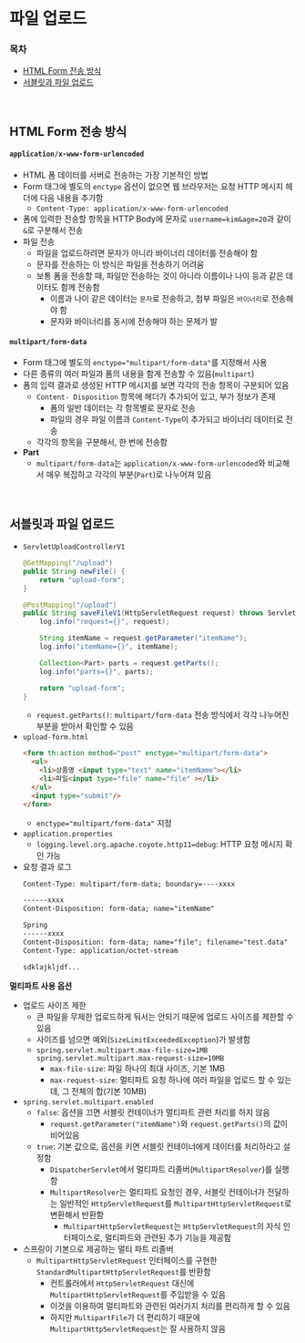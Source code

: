 # 파일 업로드

### 목차
- [HTML Form 전송 방식](#HTML-Form-전송-방식)
- [서블릿과 파일 업로드](#서블릿과-파일-업로드)


<br/>

## HTML Form 전송 방식

#### `application/x-www-form-urlencoded`
- HTML 폼 데이터를 서버로 전송하는 가장 기본적인 방법
- Form 태그에 별도의 `enctype` 옵션이 없으면 웹 브라우저는 요청 HTTP 메시지 헤더에 다음 내용을 추가함
  - `Content-Type: application/x-www-form-urlencoded`
- 폼에 입력한 전송할 항목을 HTTP Body에 문자로 `username=kim&age=20`과 같이 `&`로 구분해서 전송
- 파일 전송
  - 파일을 업로드하려면 문자가 아니라 바이너리 데이터를 전송해야 함
  - 문자를 전송하는 이 방식은 파일을 전송하기 어려움
  - 보통 폼을 전송할 때, 파일만 전송하는 것이 아니라 이름이나 나이 등과 같은 데이터도 함께 전송함
    - 이름과 나이 같은 데이터는 `문자`로 전송하고, 첨부 파일은 `바이너리`로 전송해야 함
    - 문자와 바이너리를 동시에 전송해야 하는 문제가 발

#### `multipart/form-data`

- Form 태그에 별도의 `enctype="multipart/form-data"`를 지정해서 사용
- 다른 종류의 여러 파일과 폼의 내용을 함게 전송할 수 있음(`multipart`)
- 폼의 입력 결과로 생성된 HTTP 메시지를 보면 각각의 전송 항목이 구분되어 있음
  - `Content- Disposition` 항목에 헤더가 추가되어 있고, 부가 정보가 존재
    - 폼의 일반 데이터는 각 항목별로 문자로 전송
    - 파일의 경우 파일 이름과 `Content-Type`이 추가되고 바이너리 데이터로 전송
  - 각각의 항목을 구분해서, 한 번에 전송함
- **Part**
  - `multipart/form-data`는 `application/x-www-form-urlencoded`와 비교해서 매우 복잡하고 각각의 부분(`Part`)로 나누어져 있음

<br/>

## 서블릿과 파일 업로드

- `ServletUploadControllerV1`
  ````java
  @GetMapping("/upload")
  public String newFile() {
      return "upload-form";
  }
  
  @PostMapping("/upload")
  public String saveFileV1(HttpServletRequest request) throws ServletException, IOException {
      log.info("request={}", request);
  
      String itemName = request.getParameter("itemName");
      log.info("itemName={}", itemName);
  
      Collection<Part> parts = request.getParts();
      log.info("parts={}", parts);
  
      return "upload-form";
  }
  ````
  - `request.getParts()`: `multipart/form-data` 전송 방식에서 각각 나누어진 부분을 받아서 확인할 수 있음
- `upload-form.html`
  ```html
  <form th:action method="post" enctype="multipart/form-data">
    <ul>
      <li>상품명 <input type="text" name="itemName"></li>
      <li>파일<input type="file" name="file" ></li>
    </ul>
    <input type="submit"/>
  </form>
  ```
  - `enctype="multipart/form-data"` 지정
- `application.properties`
  - `logging.level.org.apache.coyote.http11=debug`: HTTP 요청 메시지 확인 가능
- 요청 결과 로그
  ````html
  Content-Type: multipart/form-data; boundary=----xxxx
  
  ------xxxx
  Content-Disposition: form-data; name="itemName"
  
  Spring
  ------xxxx
  Content-Disposition: form-data; name="file"; filename="test.data"
  Content-Type: application/octet-stream
  
  sdklajkljdf...
  ````
     
     
**멀티파트 사용 옵션**
- 업로드 사이즈 제한
  - 큰 파일을 무제한 업로드하게 둬서는 안되기 때문에 업로드 사이즈를 제한할 수 있음
  - 사이즈를 넘으면 예외(`SizeLimitExceededException`)가 발생함
  - `spring.servlet.multipart.max-file-size=1MB` `spring.servlet.multipart.max-request-size=10MB`
    - `max-file-size`: 파일 하나의 최대 사이즈, 기본 1MB
    - `max-request-size`: 멀티파트 요청 하나에 여러 파일을 업로드 할 수 있는데, 그 전체의 합(기본 10MB)
- `spring.servlet.multipart.enabled`
  - `false`: 옵션을 끄면 서블릿 컨테이너가 멀티파트 관련 처리를 하지 않음
    - `request.getParameter("itemName")`와 `request.getParts()`의 값이 비어있음
  - `true`: 기본 값으로, 옵션을 키면 서블릿 컨테이너에게 데이터를 처리하라고 설정함
    - `DispatcherServlet`에서 멀티파트 리졸버(`MultipartResolver`)를 실행함
    - `MultipartResolver`는 멀티파트 요청인 경우, 서블릿 컨테이너가 전달하는 일반적인 `HttpServletRequest`를 `MultipartHttpServletRequest`로 변환해서 반환함
      - `MultipartHttpServletRequest`는 `HttpServletRequest`의 자식 인터페이스로, 멀티파트와 관련된 추가 기능을 제공함
- 스프링이 기본으로 제공하는 멀티 파트 리졸버 
  - `MultipartHttpServletRequest` 인터페이스를 구현한 `StandardMultipartHttpServletRequest`를 반환함
    - 컨트롤러에서 `HttpServletRequest` 대신에 `MultipartHttpServletRequest`를 주입받을 수 있음
    - 이것을 이용하여 멀티파트와 관련된 여러가지 처리를 편리하게 할 수 있음
    - 하지만 `MultipartFile`가 더 편리하기 때문에 `MultipartHttpServletRequest`는 잘 사용하지 않음




<br/>



